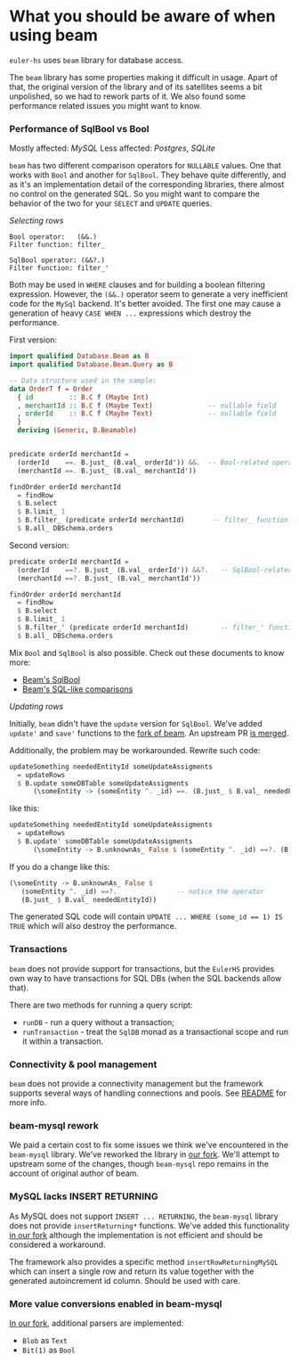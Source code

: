 # What you should be aware of when using beam

`euler-hs` uses `beam` library for database access.

The `beam` library has some properties making it difficult in usage. Apart of that, the original version of the library and of its satellites seems a bit unpolished, so we had to rework parts of it. We also found some performance related issues you might want to know.

### Performance of SqlBool vs Bool

Mostly affected: *MySQL*
Less affected: *Postgres*, *SQLite*

`beam` has two different comparison operators for `NULLABLE` values. One that works with `Bool` and another for `SqlBool`. They behave quite differently, and as it's an implementation detail of the corresponding libraries, there almost no control on the generated SQL. So you might want to compare the behavior of the two for your `SELECT` and `UPDATE` queries.

*Selecting rows*

```
Bool operator:   (&&.)
Filter function: filter_

SqlBool operator: (&&?.)
Filter function: filter_'
```

Both may be used in `WHERE` clauses and for building a boolean filtering expression. However, the `(&&.)` operator seem to generate a very inefficient code for the `MySql` backend. It's better avoided. The first one may cause a generation of heavy `CASE WHEN ...` expressions which destroy the performance.

First version:

```haskell
import qualified Database.Beam as B
import qualified Database.Beam.Query as B

-- Data structure used in the sample:
data OrderT f = Order
  { id         :: B.C f (Maybe Int)
  , merchantId :: B.C f (Maybe Text)              -- nullable field
  , orderId    :: B.C f (Maybe Text)              -- nullable field
  }
  deriving (Generic, B.Beamable)


predicate orderId merchantId =
  (orderId    ==. B.just_ (B.val_ orderId')) &&.  -- Bool-related operator
  (merchantId ==. B.just_ (B.val_ merchantId'))

findOrder orderId merchantId
  = findRow
  $ B.select
  $ B.limit_ 1
  $ B.filter_ (predicate orderId merchantId)       -- filter_ function
  $ B.all_ DBSchema.orders
```

Second version:

```haskell
predicate orderId merchantId =
  (orderId    ==?. B.just_ (B.val_ orderId')) &&?.   -- SqlBool-related operator
  (merchantId ==?. B.just_ (B.val_ merchantId'))

findOrder orderId merchantId
  = findRow
  $ B.select
  $ B.limit_ 1
  $ B.filter_' (predicate orderId merchantId)        -- filter_' function
  $ B.all_ DBSchema.orders
```

Mix `Bool` and `SqlBool` is also possible. Check out these documents to know more:

* [Beam's SqlBool](https://hackage.haskell.org/package/beam-core-0.8.0.0/docs/Database-Beam-Query.html#t:SqlBool)
* [Beam's SQL-like comparisons](https://github.com/haskell-beam/beam/blob/master/docs/user-guide/expressions.md#sql-like-comparisons)

*Updating rows*

Initially, `beam` didn't have the `update` version for `SqlBool`.
We've added `update'` and `save'` functions to the [fork of beam](https://github.com/juspay/beam/tree/upstream-master). An upstream PR [is merged](https://github.com/haskell-beam/beam/pull/464).

Additionally, the problem may be workarounded. Rewrite such code:

```haskell
updateSomething neededEntityId someUpdateAssigments
  = updateRows
  $ B.update someDBTable someUpdateAssigments
      (\someEntity -> (someEntity ^. _id) ==. (B.just_ $ B.val_ neededEntityId))
```

like this:

```haskell
updateSomething neededEntityId someUpdateAssigments
  = updateRows
  $ B.update' someDBTable someUpdateAssigments
      (\someEntity -> B.unknownAs_ False $ (someEntity ^. _id) ==?. (B.just_ $ B.val_ neededEntityId))
```

If you do a change like this:

```haskell
(\someEntity -> B.unknownAs_ False $
   (someEntity ^. _id) ==?.               -- notice the operator
   (B.just_ $ B.val_ neededEntityId))
```

The generated SQL code will contain `UPDATE ... WHERE (some_id == 1) IS TRUE` which will also destroy the performance.

### Transactions

`beam` does not provide support for transactions, but the `EulerHS` provides own way to have transactions for SQL DBs (when the SQL backends allow that).

There are two methods for running a query script:
- `runDB`          - run a query without a transaction;
- `runTransaction` - treat the `SqlDB` monad as a transactional scope and run it within a transaction.

### Connectivity & pool management

`beam` does not provide a connectivity management but the framework supports several ways of handling connections and pools. See [README](./README.md) for more info.

### beam-mysql rework

We paid a certain cost to fix some issues we think we've encountered in the `beam-mysql` library. We've reworked the library in [our fork](https://github.com/juspay/beam-mysql). We'll attempt to upstream some of the changes, though `beam-mysql` repo remains in the account of original author of beam.

### MySQL lacks INSERT RETURNING

As MySQL does not support `INSERT ... RETURNING`, the `beam-mysql` library does not provide `insertReturning*` functions. We've added this functionality [in our fork](https://github.com/juspay/beam-mysql) although the implementation is not efficient and should be considered a workaround.

The framework also provides a specific method `insertRowReturningMySQL` which can insert a single row and return its value together with the generated autoincrement id column. Should be used with care.

### More value conversions enabled in beam-mysql

[In our fork](https://github.com/juspay/beam-mysql), additional parsers are implemented:
* `Blob` as `Text`
* `Bit(1)` as `Bool`
